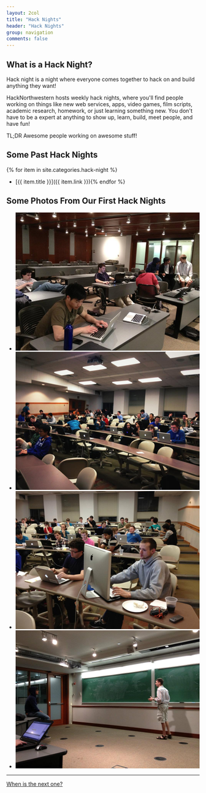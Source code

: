 ```yaml
---
layout: 2col
title: "Hack Nights"
header: "Hack Nights"
group: navigation
comments: false
---
```


## What is a Hack Night?

Hack night is a night where everyone comes together to hack on and build anything they want! 

HackNorthwestern hosts weekly hack nights, where you'll find people working on things like new web services, apps, video games, film scripts, academic research, homework, or just learning something new. You don't have to be a expert at anything to show up, learn, build, meet people, and have fun!

TL;DR Awesome people working on awesome stuff!

## Some Past Hack Nights

{% for item in site.categories.hack-night %}
- [{{ item.title }}]({{ item.link }}){% endfor %}

## Some Photos From Our First Hack Nights

<ul class="thumbnails">
  <li class="span4">
    <a href="/assets/themes/twitter-2.0/img/hack-nights/hn1_3.jpg" class="thumbnail">
      <img src="/assets/themes/twitter-2.0/img/hack-nights/hn1_3.jpg" alt="">
    </a>
  </li>
  <li class="span4">
    <a href="/assets/themes/twitter-2.0/img/hack-nights/hn2.jpg" class="thumbnail">
      <img src="/assets/themes/twitter-2.0/img/hack-nights/hn2.jpg" alt="">
    </a>
  </li>
  <li class="span4">
    <a href="/assets/themes/twitter-2.0/img/hack-nights/hn2_2.jpg" class="thumbnail">
      <img src="/assets/themes/twitter-2.0/img/hack-nights/hn2_2.jpg" alt="">
    </a>
  </li>
    <li class="span4">
    <a href="/assets/themes/twitter-2.0/img/hack-nights/hn1.jpg" class="thumbnail">
      <img src="/assets/themes/twitter-2.0/img/hack-nights/hn1.jpg" alt="">
    </a>
  </li>
</ul>

---

<p><a class="btn btn-primary btn-large" href="http://facebook.com/HackNorthwestern">When is the next one?</a></p>